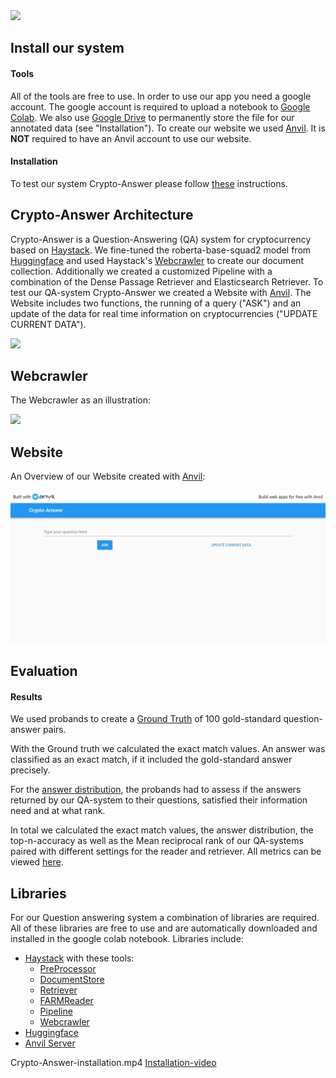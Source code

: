
<img height="200px" src= "https://drive.google.com/uc?export=view&id=1eJvUUvSGun8bQWWQLz3r-fci09Qumnn5">

## Install our system ##

#### Tools ####

All of the tools are free to use. 
In order to use our app you need a google account. 
The google account is required to upload a notebook to [Google Colab](https://colab.research.google.com/). We also use [Google Drive](http://drive.google.com/) to permanently store the file for our annotated data (see "Installation").
To create our website we used [Anvil](https://anvil.works/). It is **NOT** required to have an Anvil account to use our website.

#### Installation ####

To test our system Crypto-Answer please follow [these](./docs/Installation-instructions.md) instructions.


## Crypto-Answer Architecture ##

Crypto-Answer is a Question-Answering (QA) system for cryptocurrency based on [Haystack](https://github.com/deepset-ai/haystack/).
We fine-tuned the roberta-base-squad2 model from [Huggingface](https://huggingface.co/deepset/roberta-base-squad2) and used Haystack's [Webcrawler](https://haystack.deepset.ai/usage/preprocessing) to create our document collection. Additionally we created a customized Pipeline with a combination of the Dense Passage Retriever and Elasticsearch Retriever.
To test our QA-system Crypto-Answer we created a Website with [Anvil](https://anvil.works/docs/uplink/quickstart).
The Website includes two functions, the running of a query ("ASK") and an update of the data for real time information on cryptocurrencies ("UPDATE CURRENT DATA").

<img height="400px" src="https://drive.google.com/uc?export=view&id=1CpzXC_YuMFifrlum67ILLxWW0-X6-81E">

## Webcrawler ##

The Webcrawler as an illustration:

<img height="300px" src="https://drive.google.com/uc?export=view&id=1e_5kdZ2uHqqG1jLTifzYh3hU8gY8ipt4">

## Website ##

An Overview of our Website created with [Anvil](https://anvil.works/docs/uplink/quickstart):

<img src="docs/images/crypto_answer-website.jpeg">

## Evaluation ##

#### Results ####

We used probands to create a [Ground Truth](./docs/Ground-Truth.md) of 100 gold-standard question-answer pairs.

With the Ground truth we calculated the exact match values. An answer was classified as an exact match, if it included the gold-standard answer precisely.

For the [answer distribution](./docs/answer-distribution.md), the probands had to assess if the answers returned by our QA-system to their questions, satisfied their information need and at what rank.

In total we calculated the exact match values, the answer distribution, the top-n-accuracy as well as the Mean reciprocal rank of our QA-systems paired with different settings for the reader and retriever. All metrics can be viewed [here](./docs/metrics.md).

## Libraries ##

For our Question answering system a combination of libraries are required. All of these libraries are free to use and are automatically downloaded and installed in the google colab notebook. Libraries include:
- [Haystack](https://github.com/deepset-ai/haystack/) with these tools:
  - [PreProcessor](https://haystack.deepset.ai/usage/preprocessing)
  - [DocumentStore](https://haystack.deepset.ai/usage/document-store)
  - [Retriever](https://haystack.deepset.ai/usage/retriever)
  - [FARMReader](https://haystack.deepset.ai/usage/reader)
  - [Pipeline](https://haystack.deepset.ai/usage/pipelines)
  - [Webcrawler](https://haystack.deepset.ai/usage/preprocessing)
- [Huggingface](https://huggingface.co/deepset/roberta-base-squad2)
- [Anvil Server](https://anvil.works/docs/uplink/quickstart)


Crypto-Answer-installation.mp4
[Installation-video](./docs/Crypto-Answer-installation.mp4)
